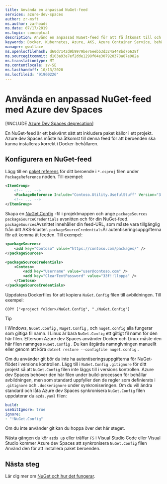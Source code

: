 ```yaml
---
title: Använda en anpassad NuGet-feed
services: azure-dev-spaces
author: zr-msft
ms.author: zarhoads
ms.date: 07/17/2019
ms.topic: conceptual
description: Använd en anpassad NuGet-feed för att få åtkomst till och använda NuGet-paket i ett Azure dev-utrymme.
keywords: Docker, Kubernetes, Azure, AKS, Azure Container Service, behållare
manager: gwallace
ms.openlocfilehash: d60d7142d9b9979be76eebb3d324a448bd76638f
ms.sourcegitcommit: d103a93e7ef2dde1298f04e307920378a87e982a
ms.translationtype: MT
ms.contentlocale: sv-SE
ms.lasthandoff: 10/13/2020
ms.locfileid: "91960226"
---
```

# <a name="use-a-custom-nuget-feed-with-azure-dev-spaces"></a>Använda en anpassad NuGet-feed med Azure dev Spaces

[!INCLUDE [Azure Dev Spaces deprecation](../../../includes/dev-spaces-deprecation.md)]

En NuGet-feed är ett bekvämt sätt att inkludera paket källor i ett projekt. Azure dev Spaces måste ha åtkomst till denna feed för att beroenden ska kunna installeras korrekt i Docker-behållaren.

## <a name="set-up-a-nuget-feed"></a>Konfigurera en NuGet-feed

Lägg till en [paket referens](/nuget/consume-packages/package-references-in-project-files) för ditt beroende i `*.csproj` filen under `PackageReference` noden. Till exempel:

```xml
<ItemGroup>
    <!-- ... -->
    <PackageReference Include="Contoso.Utility.UsefulStuff" Version="3.6.0" />
    <!-- ... -->
</ItemGroup>
```

Skapa en [NuGet.Config](/nuget/reference/nuget-config-file) -fil i projektmappen och ange `packageSources` `packageSourceCredentials` avsnitten och för din NuGet-feed. `packageSources`Avsnittet innehåller din feed-URL, som måste vara tillgänglig från ditt AKS-kluster. `packageSourceCredentials`Är autentiseringsuppgifterna för att komma åt feeden. Till exempel:

```xml
<packageSources>
    <add key="Contoso" value="https://contoso.com/packages/" />
</packageSources>

<packageSourceCredentials>
    <Contoso>
        <add key="Username" value="user@contoso.com" />
        <add key="ClearTextPassword" value="33f!!lloppa" />
    </Contoso>
</packageSourceCredentials>
```

Uppdatera Dockerfiles för att kopiera `NuGet.Config` filen till avbildningen. Till exempel:

```console
COPY ["<project folder>/NuGet.Config", "./NuGet.Config"]
```

> [!TIP]
> I Windows, `NuGet.Config` , `Nuget.Config` , och `nuget.config` alla fungerar som giltiga fil namn. I Linux är bara `NuGet.Config` ett giltigt fil namn för den här filen. Eftersom Azure dev Spaces använder Docker och Linux måste den här filen namnges `NuGet.Config` . Du kan åtgärda namngivningen manuellt eller genom att köra `dotnet restore --configfile nuget.config` .


Om du använder git bör du inte ha autentiseringsuppgifterna för NuGet-flödet i versions kontrollen. Lägg till i `NuGet.Config` `.gitignore` för ditt projekt så att `NuGet.Config` filen inte läggs till i versions kontrollen. Azure dev Spaces behöver den här filen under build-processen för behållar avbildningen, men som standard uppfyller den de regler som definierats i `.gitignore` och `.dockerignore` under synkroniseringen. Om du vill ändra standard och låta Azure dev Spaces synkronisera `NuGet.Config` filen uppdaterar du `azds.yaml` filen:

```yaml
build:
useGitIgnore: true
ignore:
- "!NuGet.Config"
```

Om du inte använder git kan du hoppa över det här steget.

Nästa gången du kör `azds up` eller träffar `F5` i Visual Studio Code eller Visual Studio kommer Azure dev Spaces att synkronisera `NuGet.Config` filen Använd den för att installera paket beroenden.

## <a name="next-steps"></a>Nästa steg

Lär dig mer om [NuGet och hur det fungerar](/nuget/what-is-nuget).

